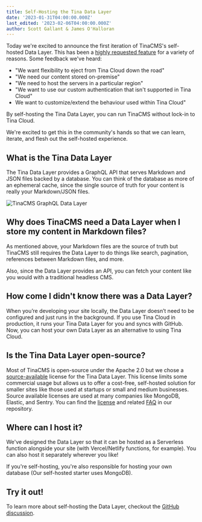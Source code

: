 ```yaml
---
title: Self-Hosting the Tina Data Layer
date: '2023-01-31T04:00:00.000Z'
last_edited: '2023-02-06T04:00:00.000Z'
author: Scott Gallant & James O'Halloran
---
```


Today we're excited to announce the first iteration of TinaCMS's self-hosted Data Layer. This has been a [highly requested feature](https://github.com/tinacms/tinacms/discussions/3096) for a variety of reasons. Some feedback we've heard:

- "We want flexibility to eject from Tina Cloud down the road"
- "We need our content stored on-premise"
- "We need to host the servers in a particular region"
- "We want to use our custom authentication that isn't supported in Tina Cloud"
- We want to customize/extend the behaviour used within Tina Cloud"

By self-hosting the Tina Data Layer, you can run TinaCMS without lock-in to Tina Cloud.&#x20;

We're excited to get this in the community's hands so that we can learn, iterate, and flesh out the self-hosted experience.

## What is the Tina Data Layer

The Tina Data Layer provides a GraphQL API that serves Markdown and JSON files backed by a database. You can think of the database as more of an ephemeral cache, since the single source of truth for your content is really your Markdown/JSON files.

![TinaCMS GraphQL Data Layer](http://res.cloudinary.com/forestry-demo/image/upload/v1675375259/tinacms-data-layer_geyrv8.png 'TinaCMS Data Layer')

## Why does TinaCMS need a Data Layer when I store my content in Markdown files?

As mentioned above, your Markdown files are the source of truth but TinaCMS still requires the Data Layer to do things like search, pagination, references between Markdown files, and more.&#x20;

Also, since the Data Layer provides an API, you can fetch your content like you would with a traditional headless CMS.&#x20;

## How come I didn't know there was a Data Layer?

When you’re developing your site locally, the Data Layer doesn’t need to be configured and just runs in the background. If you use Tina Cloud in production, it runs your Tina Data Layer for you and syncs with GitHub. Now, you can host your own Data Layer as an alternative to using Tina Cloud.&#x20;

## Is the Tina Data Layer open-source?

Most of TinaCMS is open-source under the Apache 2.0 but we chose a [source-available](https://en.wikipedia.org/wiki/Source-available_software) license for the Tina Data Layer. This license limits some commercial usage but allows us to offer a cost-free, self-hosted solution for smaller sites like those used at startups or small and medium businesses. Source available licenses are used at many companies like MongoDB, Elastic, and Sentry. You can find the [license](https://github.com/tinacms/tinacms/blob/main/packages/%40tinacms/datalayer/LICENSE) and related [FAQ](https://github.com/tinacms/tinacms/blob/main/packages/@tinacms/datalayer/LICENSE-FAQ.md) in our repository.&#x20;

## Where can I host it?

We've designed the Data Layer so that it can be hosted as a Serverless function alongside your site (with Vercel/Netlify functions, for example). You can also host it separately wherever you like!

If you're self-hosting, you're also responsible for hosting your own database (Our self-hosted starter uses MongoDB).

## Try it out!

To learn more about self-hosting the Data Layer, checkout the [GitHub discussion](https://github.com/tinacms/tinacms/discussions/3589).
